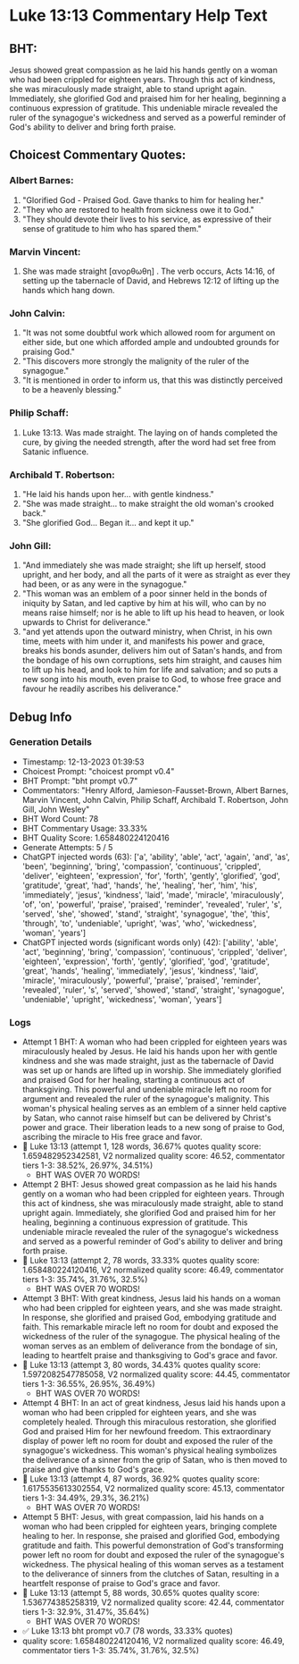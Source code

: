 # Luke 13:13 Commentary Help Text

## BHT:
Jesus showed great compassion as he laid his hands gently on a woman who had been crippled for eighteen years. Through this act of kindness, she was miraculously made straight, able to stand upright again. Immediately, she glorified God and praised him for her healing, beginning a continuous expression of gratitude. This undeniable miracle revealed the ruler of the synagogue's wickedness and served as a powerful reminder of God's ability to deliver and bring forth praise.

## Choicest Commentary Quotes:
### Albert Barnes:
1. "Glorified God - Praised God. Gave thanks to him for healing her." 
2. "They who are restored to health from sickness owe it to God." 
3. "They should devote their lives to his service, as expressive of their sense of gratitude to him who has spared them."

### Marvin Vincent:
1. She was made straight [ανορθωθη] . The verb occurs, Acts 14:16, of setting up the tabernacle of David, and Hebrews 12:12 of lifting up the hands which hang down.


### John Calvin:
1. "It was not some doubtful work which allowed room for argument on either side, but one which afforded ample and undoubted grounds for praising God."
2. "This discovers more strongly the malignity of the ruler of the synagogue."
3. "It is mentioned in order to inform us, that this was distinctly perceived to be a heavenly blessing."

### Philip Schaff:
1. Luke 13:13. Was made straight. The laying on of hands completed the cure, by giving the needed strength, after the word had set free from Satanic influence.
	


### Archibald T. Robertson:
1. "He laid his hands upon her... with gentle kindness."
2. "She was made straight... to make straight the old woman's crooked back."
3. "She glorified God... Began it... and kept it up."

### John Gill:
1. "And immediately she was made straight; she lift up herself, stood upright, and her body, and all the parts of it were as straight as ever they had been, or as any were in the synagogue."
2. "This woman was an emblem of a poor sinner held in the bonds of iniquity by Satan, and led captive by him at his will, who can by no means raise himself; nor is he able to lift up his head to heaven, or look upwards to Christ for deliverance."
3. "and yet attends upon the outward ministry, when Christ, in his own time, meets with him under it, and manifests his power and grace, breaks his bonds asunder, delivers him out of Satan's hands, and from the bondage of his own corruptions, sets him straight, and causes him to lift up his head, and look to him for life and salvation; and so puts a new song into his mouth, even praise to God, to whose free grace and favour he readily ascribes his deliverance."


## Debug Info
### Generation Details
- Timestamp: 12-13-2023 01:39:53
- Choicest Prompt: "choicest prompt v0.4"
- BHT Prompt: "bht prompt v0.7"
- Commentators: "Henry Alford, Jamieson-Fausset-Brown, Albert Barnes, Marvin Vincent, John Calvin, Philip Schaff, Archibald T. Robertson, John Gill, John Wesley"
- BHT Word Count: 78
- BHT Commentary Usage: 33.33%
- BHT Quality Score: 1.658480224120416
- Generate Attempts: 5 / 5
- ChatGPT injected words (63):
	['a', 'ability', 'able', 'act', 'again', 'and', 'as', 'been', 'beginning', 'bring', 'compassion', 'continuous', 'crippled', 'deliver', 'eighteen', 'expression', 'for', 'forth', 'gently', 'glorified', 'god', 'gratitude', 'great', 'had', 'hands', 'he', 'healing', 'her', 'him', 'his', 'immediately', 'jesus', 'kindness', 'laid', 'made', 'miracle', 'miraculously', 'of', 'on', 'powerful', 'praise', 'praised', 'reminder', 'revealed', 'ruler', 's', 'served', 'she', 'showed', 'stand', 'straight', 'synagogue', 'the', 'this', 'through', 'to', 'undeniable', 'upright', 'was', 'who', 'wickedness', 'woman', 'years']
- ChatGPT injected words (significant words only) (42):
	['ability', 'able', 'act', 'beginning', 'bring', 'compassion', 'continuous', 'crippled', 'deliver', 'eighteen', 'expression', 'forth', 'gently', 'glorified', 'god', 'gratitude', 'great', 'hands', 'healing', 'immediately', 'jesus', 'kindness', 'laid', 'miracle', 'miraculously', 'powerful', 'praise', 'praised', 'reminder', 'revealed', 'ruler', 's', 'served', 'showed', 'stand', 'straight', 'synagogue', 'undeniable', 'upright', 'wickedness', 'woman', 'years']

### Logs
- Attempt 1 BHT: A woman who had been crippled for eighteen years was miraculously healed by Jesus. He laid his hands upon her with gentle kindness and she was made straight, just as the tabernacle of David was set up or hands are lifted up in worship. She immediately glorified and praised God for her healing, starting a continuous act of thanksgiving. This powerful and undeniable miracle left no room for argument and revealed the ruler of the synagogue's malignity. This woman's physical healing serves as an emblem of a sinner held captive by Satan, who cannot raise himself but can be delivered by Christ's power and grace. Their liberation leads to a new song of praise to God, ascribing the miracle to His free grace and favor.
- 🔄 Luke 13:13 (attempt 1, 128 words, 36.67% quotes quality score: 1.659482952342581, V2 normalized quality score: 46.52, commentator tiers 1-3: 38.52%, 26.97%, 34.51%) 
	- BHT WAS OVER 70 WORDS!
- Attempt 2 BHT: Jesus showed great compassion as he laid his hands gently on a woman who had been crippled for eighteen years. Through this act of kindness, she was miraculously made straight, able to stand upright again. Immediately, she glorified God and praised him for her healing, beginning a continuous expression of gratitude. This undeniable miracle revealed the ruler of the synagogue's wickedness and served as a powerful reminder of God's ability to deliver and bring forth praise.
- 🔄 Luke 13:13 (attempt 2, 78 words, 33.33% quotes quality score: 1.658480224120416, V2 normalized quality score: 46.49, commentator tiers 1-3: 35.74%, 31.76%, 32.5%) 
	- BHT WAS OVER 70 WORDS!
- Attempt 3 BHT: With great kindness, Jesus laid his hands on a woman who had been crippled for eighteen years, and she was made straight. In response, she glorified and praised God, embodying gratitude and faith. This remarkable miracle left no room for doubt and exposed the wickedness of the ruler of the synagogue. The physical healing of the woman serves as an emblem of deliverance from the bondage of sin, leading to heartfelt praise and thanksgiving to God's grace and favor.
- 🔄 Luke 13:13 (attempt 3, 80 words, 34.43% quotes quality score: 1.5972082547785058, V2 normalized quality score: 44.45, commentator tiers 1-3: 36.55%, 26.95%, 36.49%) 
	- BHT WAS OVER 70 WORDS!
- Attempt 4 BHT: In an act of great kindness, Jesus laid his hands upon a woman who had been crippled for eighteen years, and she was completely healed. Through this miraculous restoration, she glorified God and praised Him for her newfound freedom. This extraordinary display of power left no room for doubt and exposed the ruler of the synagogue's wickedness. This woman's physical healing symbolizes the deliverance of a sinner from the grip of Satan, who is then moved to praise and give thanks to God's grace.
- 🔄 Luke 13:13 (attempt 4, 87 words, 36.92% quotes quality score: 1.6175535613302554, V2 normalized quality score: 45.13, commentator tiers 1-3: 34.49%, 29.3%, 36.21%) 
	- BHT WAS OVER 70 WORDS!
- Attempt 5 BHT: Jesus, with great compassion, laid his hands on a woman who had been crippled for eighteen years, bringing complete healing to her. In response, she praised and glorified God, embodying gratitude and faith. This powerful demonstration of God's transforming power left no room for doubt and exposed the ruler of the synagogue's wickedness. The physical healing of this woman serves as a testament to the deliverance of sinners from the clutches of Satan, resulting in a heartfelt response of praise to God's grace and favor.
- 🔄 Luke 13:13 (attempt 5, 88 words, 30.65% quotes quality score: 1.536774385258319, V2 normalized quality score: 42.44, commentator tiers 1-3: 32.9%, 31.47%, 35.64%) 
	- BHT WAS OVER 70 WORDS!
- ✅ Luke 13:13 bht prompt v0.7 (78 words, 33.33% quotes)
- quality score: 1.658480224120416, V2 normalized quality score: 46.49, commentator tiers 1-3: 35.74%, 31.76%, 32.5%)